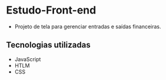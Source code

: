 # Estudo-Front-end
- Projeto de tela para gerenciar entradas e saídas financeiras.

## Tecnologias utilizadas
- JavaScript
- HTLM
- CSS
